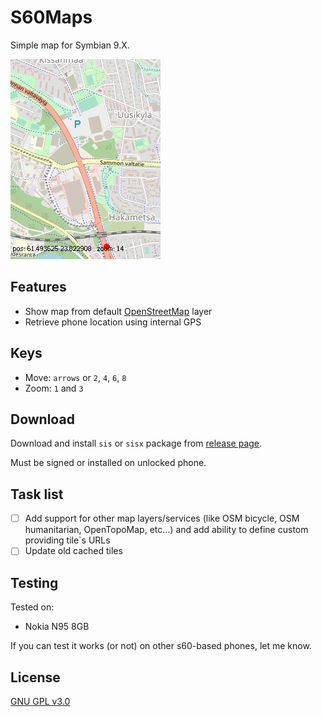 # S60Maps

Simple map for Symbian 9.X.

![](images/moving_animation.gif)

## Features
* Show map from default [OpenStreetMap](https://www.openstreetmap.org/) layer
* Retrieve phone location using internal GPS

## Keys
* Move: `arrows` or `2`, `4`, `6`, `8`
* Zoom: `1` and `3`

## Download
Download and install `sis` or `sisx` package from [release page](../../../releases/latest/).

Must be signed or installed on unlocked phone.

## Task list
- [ ] Add support for other map layers/services (like OSM bicycle, OSM humanitarian, OpenTopoMap, etc...) and add ability to define custom providing tile\`s URLs
- [ ] Update old cached tiles

## Testing
Tested on:
* Nokia N95 8GB

If you can test it works (or not) on other s60-based phones, let me know.

## License
[GNU GPL v3.0](/LICENSE.txt)
